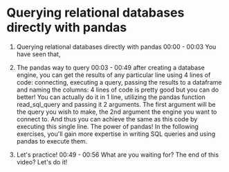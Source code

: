 # Querying relational databases directly with pandas

1. Querying relational databases directly with pandas
00:00 - 00:03
You have seen that,

2. The pandas way to query
00:03 - 00:49
after creating a database engine, you can get the results of any particular line using 4 lines of code: connecting, executing a query, passing the results to a dataframe and naming the columns: 4 lines of code is pretty good but you can do better! You can actually do it in 1 line, utilizing the pandas function read_sql_query and passing it 2 arguments. The first argument will be the query you wish to make, the 2nd argument the engine you want to connect to. And thus you can achieve the same as this code by executing this single line. The power of pandas! In the following exercises, you'll gain more expertise in writing SQL queries and using pandas to execute them.

3. Let's practice!
00:49 - 00:56
What are you waiting for? The end of this video? Let's do it!